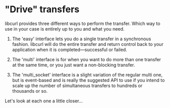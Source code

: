 # "Drive" transfers

libcurl provides three different ways to perform the transfer. Which way to
use in your case is entirely up to you and what you need.

1. The 'easy' interface lets you do a single transfer in a synchronous
fashion. libcurl will do the entire transfer and return control back to
your application when it is completed—successful or failed.

2. The 'multi' interface is for when you want to do more than one transfer at
the same time, or you just want a non-blocking transfer.

3. The 'multi_socket' interface is a slight variation of the regular multi
one, but is event-based and is really the suggested API to use if you intend
to scale up the number of simultaneous transfers to hundreds or thousands
or so.

Let's look at each one a little closer…
